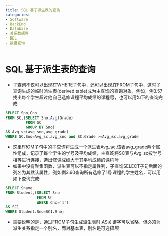 ```yaml
---
title: SQL 基于派生表的查询
categories:
- Software
- BackEnd
- Database
- 关系数据库
- DDL
- 数据查询
---
```

# SQL 基于派生表的查询

- 子查询不仅可以出现在WHERE子句中，还可以出现在FROM子句中，这时子查询生成的临时派生表(derived table)成为主查询的查询对象，例如，例3.57找出每个学生超过他自己选修课程平均成绩的课程号，也可以用如下的查询完成:

```sql
SELECT Sno,Cno
FROM SC,(SELECT Sno,Avg(Grade)
         FROM SC
         GROUP BY Sno)
AS Avg_sc(avg_sno,avg_grade)
WHERE SC.Sno=Avg_sc.avg_sno and SC.Grade >=Avg_sc.avg_grade
```

- 这里FROM子句中的子查询将生成一个派生表Avg_sc,该表avg_grade两个属性组成，记录了每个学生的学号及平均成绩，主查询将SC表与Avg_sc按学号相等进行连接，选出修课成绩大于其平均成绩的课程号
- 如果中没有聚集函数，派生表可以不指定属性列，子查询SELECT子句后面的列名为其默认属性，例如例3.60查询所有选修了1号课程的学生姓名，可以用如下查询完成:

```sql
SELECT Sname
FROM Student,(SELECT Sno
              FROM SC
              WHERE Cno='1')
AS SC1
WHERE Student.Sno=SC1.Sno;
```

- 需要说明的是，通过FROM子句生成派生表时,AS关键字可以省略，但必须为派生关系指定一个别名，而对基本表，别名是可选择项